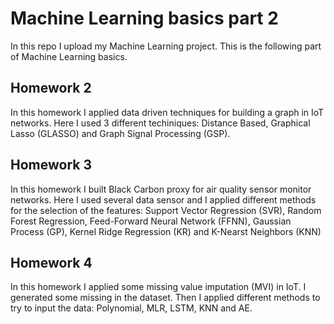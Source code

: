 # Machine Learning basics part 2
In this repo I upload my Machine Learning project. This is the following part of Machine Learning basics.

## Homework 2
In this homework I applied data driven techniques for building a graph in IoT networks. Here I used 3 different techiniques: Distance Based, Graphical Lasso (GLASSO) and Graph Signal Processing (GSP).

## Homework 3
In this homework I built Black Carbon proxy for air quality sensor monitor networks. Here I used several data sensor and I applied different methods for the selection of the features: Support Vector Regression (SVR), Random Forest Regression, Feed-Forward Neural Network (FFNN), Gaussian Process (GP), Kernel Ridge Regression (KR) and K-Nearst Neighbors (KNN)

## Homework 4
In this homework I applied some missing value imputation (MVI) in IoT. I generated some missing in the dataset. Then I applied different methods to try to input the data: Polynomial, MLR, LSTM, KNN and AE.
